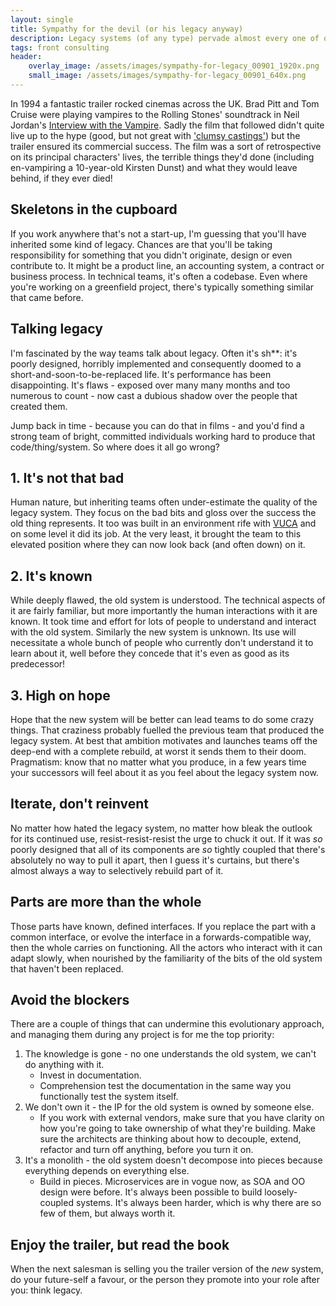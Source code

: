 ```yaml
---
layout: single
title: Sympathy for the devil (or his legacy anyway)
description: Legacy systems (of any type) pervade almost every one of our roles, yet they are pretty universally hated.  What can we do for our tomorrow-selves to break the circle? 
tags: front consulting
header:
    overlay_image: /assets/images/sympathy-for-legacy_00901_1920x.png
    small_image: /assets/images/sympathy-for-legacy_00901_640x.png
---
```


In 1994 a fantastic trailer rocked cinemas across the UK.  Brad Pitt and Tom Cruise were playing vampires to the Rolling Stones' soundtrack in Neil Jordan's [Interview with the Vampire](https://en.wikipedia.org/wiki/Interview_with_the_Vampire_(film)).
Sadly the film that followed didn't quite live up to the hype (good, but not great with ['clumsy castings'](https://www.rottentomatoes.com/m/interview_with_the_vampire/)) but the trailer ensured its commercial success.  The film was a sort of retrospective on its principal characters' lives, the terrible things they'd done (including en-vampiring a 10-year-old Kirsten Dunst) and what they would leave behind, if they ever died!

## Skeletons in the cupboard
If you work anywhere that's not a start-up, I'm guessing that you'll have inherited some kind of legacy.  Chances are that you'll be taking responsibility for something that you didn't originate, design or even contribute to.
It might be a product line, an accounting system, a contract or business process.  In technical teams, it's often a codebase.  Even where you're working on a greenfield project, there's typically something similar that came before.

## Talking legacy
I'm fascinated by the way teams talk about legacy.  Often it's sh**: it's poorly designed, horribly implemented and consequently doomed to a short-and-soon-to-be-replaced life.  It's performance has been disappointing. 
It's flaws - exposed over many many months and too numerous to count - now cast a dubious shadow over the people that created them.

Jump back in time - because you can do that in films - and you'd find a strong team of bright, committed individuals working hard to produce that code/thing/system.  So where does it all go wrong?

## 1. It's not that bad
Human nature, but inheriting teams often under-estimate the quality of the legacy system.  They focus on the bad bits and gloss over the success the old thing represents.  It too was built in an environment rife with [VUCA](/tech/2018/cost-of-collaboration/) and on some level it did its job.  At the very least, it brought the team to this elevated position where they can now look back (and often down) on it.

## 2. It's known
While deeply flawed, the old system is understood.  The technical aspects of it are fairly familiar, but more importantly the human interactions with it are known.  It took time and effort for lots of people to understand and interact with the old system.  Similarly the new system is unknown.  Its use will necessitate a whole bunch of people who currently don't understand it to learn about it, well before they concede that it's even as good as its predecessor!

## 3. High on hope
Hope that the new system will be better can lead teams to do some crazy things.  That craziness probably fuelled the previous team that produced the legacy system.  At best that ambition motivates and launches teams off the deep-end with a complete rebuild, at worst it sends them to their doom.  Pragmatism: know that no matter what you produce, in a few years time your successors will feel about it as you feel about the legacy system now.

## Iterate, don't reinvent
No matter how hated the legacy system, no matter how bleak the outlook for its continued use, resist-resist-resist the urge to chuck it out.  If it was _so_ poorly designed that all of its components are _so_ tightly coupled that there's absolutely no way to pull it apart, then I guess it's curtains, but there's almost always a way to selectively rebuild part of it.

## Parts are more than the whole
Those parts have known, defined interfaces.  If you replace the part with a common interface, or evolve the interface in a forwards-compatible way, then the whole carries on functioning.  All the actors who interact with it can adapt slowly, when nourished by the familiarity of the bits of the old system that haven't been replaced.

## Avoid the blockers
There are a couple of things that can undermine this evolutionary approach, and managing them during any project is for me the top priority:
1. The knowledge is gone - no one understands the old system, we can't do anything with it.
    + Invest in documentation.
    + Comprehension test the documentation in the same way you functionally test the system itself.
2. We don't own it - the IP for the old system is owned by someone else.
    + If you work with external vendors, make sure that you have clarity on how you're going to take ownership of what they're building.  Make sure the architects are thinking about how to decouple, extend, refactor and turn off anything, before you turn it on.
3. It's a monolith - the old system doesn't decompose into pieces because everything depends on everything else.
    + Build in pieces.  Microservices are in vogue now, as SOA and OO design were before.  It's always been possible to build loosely-coupled systems.  It's always been harder, which is why there are so few of them, but always worth it. 

## Enjoy the trailer, but read the book
When the next salesman is selling you the trailer version of the _new_ system, do your future-self a favour, or the person they promote into your role after you: think legacy.
